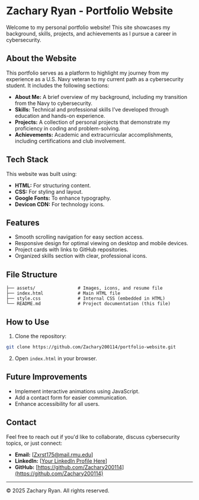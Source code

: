 # Zachary Ryan - Portfolio Website

Welcome to my personal portfolio website! This site showcases my background, skills, projects, and achievements as I pursue a career in cybersecurity.

## About the Website

This portfolio serves as a platform to highlight my journey from my experience as a U.S. Navy veteran to my current path as a cybersecurity student. It includes the following sections:

- **About Me:** A brief overview of my background, including my transition from the Navy to cybersecurity.
- **Skills:** Technical and professional skills I’ve developed through education and hands-on experience.
- **Projects:** A collection of personal projects that demonstrate my proficiency in coding and problem-solving.
- **Achievements:** Academic and extracurricular accomplishments, including certifications and club involvement.

## Tech Stack

This website was built using:

- **HTML:** For structuring content.
- **CSS:** For styling and layout.
- **Google Fonts:** To enhance typography.
- **Devicon CDN:** For technology icons.

## Features

- Smooth scrolling navigation for easy section access.
- Responsive design for optimal viewing on desktop and mobile devices.
- Project cards with links to GitHub repositories.
- Organized skills section with clear, professional icons.

## File Structure

```
├── assets/                # Images, icons, and resume file
├── index.html             # Main HTML file
├── style.css              # Internal CSS (embedded in HTML)
└── README.md              # Project documentation (this file)
```

## How to Use

1. Clone the repository:

```bash
git clone https://github.com/Zachary200114/portfolio-website.git
```

2. Open `index.html` in your browser.

## Future Improvements

- Implement interactive animations using JavaScript.
- Add a contact form for easier communication.
- Enhance accessibility for all users.

## Contact

Feel free to reach out if you'd like to collaborate, discuss cybersecurity topics, or just connect:

- **Email:** [Zxrst175@mail.rmu.edu]
- **LinkedIn:** [[Your LinkedIn Profile Here](https://www.linkedin.com/in/zachary-ryan01/)]
- **GitHub:** [https://github.com/Zachary200114](https://github.com/Zachary200114)

---

&copy; 2025 Zachary Ryan. All rights reserved.
